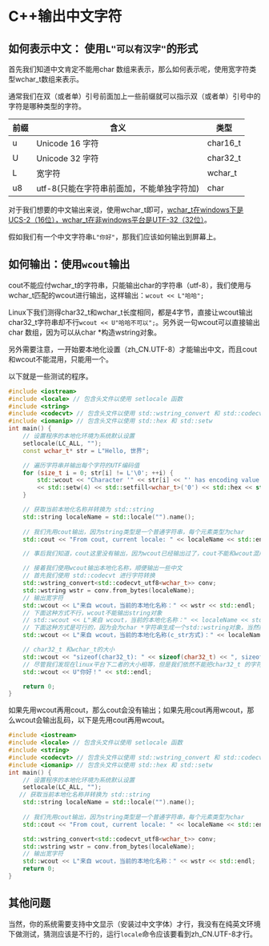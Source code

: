 # C++输出中文字符

## 如何表示中文： 使用`L"可以有汉字"`的形式

首先我们知道中文肯定不能用char 数组来表示，那么如何表示呢，使用宽字符类型wchar_t数组来表示。

通常我们在双（或者单）引号前面加上一些前缀就可以指示双（或者单）引号中的字符是哪种类型的字符。

| 前缀  | 含义                       | 类型       |
| --- | ------------------------ | -------- |
| u   | Unicode 16 字符            | char16_t |
| U   | Unicode 32 字符            | char32_t |
| L   | 宽字符                      | wchar_t  |
| u8  | utf-8(只能在字符串前面加，不能单独字符加) | char     |

对于我们想要的中文输出来说，使用wchar_t即可，[wchar_t在windows下是UCS-2（16位），wchar_t在非windows平台是UTF-32（32位）](https://en.cppreference.com/w/cpp/locale/wbuffer_convert)。

假如我们有一个中文字符串`L"你好"`，那我们应该如何输出到屏幕上。

## 如何输出：使用`wcout`输出

cout不能应付wchar_t的字符串，只能输出char的字符串（utf-8），我们使用与wchar_t匹配的wcout进行输出，这样输出：`wcout << L"哈哈";`

Linux下我们测得char32_t和wchar_t长度相同，都是4字节，直接让wcout输出char32_t字符串却不行`wcout << U"哈哈不可以";`。另外说一句wcout可以直接输出char 数组，因为可以从char *构造wstring对象。

另外需要注意，一开始要本地化设置（zh_CN.UTF-8）才能输出中文，而且cout和wcout不能混用，只能用一个。

以下就是一些测试的程序。

```cpp
#include <iostream>
#include <locale> // 包含头文件以使用 setlocale 函数
#include <string>
#include <codecvt> // 包含头文件以使用 std::wstring_convert 和 std::codecvt_utf8
#include <iomanip> // 包含头文件以使用 std::hex 和 std::setw
int main() {
    // 设置程序的本地化环境为系统默认设置
    setlocale(LC_ALL, "");
    const wchar_t* str = L"Hello, 世界";

    // 遍历字符串并输出每个字符的UTF编码值
    for (size_t i = 0; str[i] != L'\0'; ++i) {
        std::wcout << "Character '" << str[i] << "' has encoding value: U+" \
		<< std::setw(4) << std::setfill<wchar_t>('0') << std::hex << static_cast<int>(str[i]) << std::endl;
    }

    // 获取当前本地化名称并转换为 std::string
    std::string localeName = std::locale("").name();
    
    // 我们先用cout输出，因为string类型是一个普通字符串，每个元素类型为char
    std::cout << "From cout, current locale: " << localeName << std::endl;

    // 事后我们知道，cout这里没有输出，因为wcout已经输出过了，cout不能和wcout混用

    // 接着我们使用wcout输出本地化名称，顺便输出一些中文
    // 首先我们使用 std::codecvt 进行字符转换
    std::wstring_convert<std::codecvt_utf8<wchar_t>> conv;
    std::wstring wstr = conv.from_bytes(localeName);
    // 输出宽字符
    std::wcout << L"来自 wcout，当前的本地化名称：" << wstr << std::endl;
    // 下面这种方式不行，wcout不能输出string对象
    // std::wcout << L"来自 wcout，当前的本地化名称：" << localeName << std::endl;
    // 下面这种方式是可行的，因为会为char *字符串生成一个std::wstring对象，当然前面的wchar_t *字符串也是如此
    std::wcout << L"来自 wcout，当前的本地化名称(c_str方式)：" << localeName.c_str() << std::endl;

    // char32_t 和wchar_t的大小
    std::wcout << "sizeof(char32_t): " << sizeof(char32_t) << ", sizeof(wchar_t): " << sizeof(wchar_t) << std::endl;
    // 尽管我们发现在linux平台下二者的大小相等，但是我们依然不能把char32_t 的字符串直接通过wcout输出，所以还是老实地用wstring
    std::wcout << U"你好！" << std::endl;

    return 0;
}

```

如果先用wcout再用cout，那么cout会没有输出；如果先用cout再用wcout，那么wcout会输出乱码，以下是先用cout再用wcout。

```cpp
#include <iostream>
#include <locale> // 包含头文件以使用 setlocale 函数
#include <string>
#include <codecvt> // 包含头文件以使用 std::wstring_convert 和 std::codecvt_utf8
#include <iomanip> // 包含头文件以使用 std::hex 和 std::setw
int main() {
	// 设置程序的本地化环境为系统默认设置
    setlocale(LC_ALL, "");
   // 获取当前本地化名称并转换为 std::string
    std::string localeName = std::locale("").name();
    
    // 我们先用cout输出，因为string类型是一个普通字符串，每个元素类型为char
    std::cout << "From cout, current locale: " << localeName << std::endl;

    std::wstring_convert<std::codecvt_utf8<wchar_t>> conv;
    std::wstring wstr = conv.from_bytes(localeName);
    // 输出宽字符
    std::wcout << L"来自 wcout，当前的本地化名称：" << wstr << std::endl;
    return 0;
}

```

## 其他问题

当然，你的系统需要支持中文显示（安装过中文字体）才行，我没有在纯英文环境下做测试，猜测应该是不行的，运行`locale`命令应该要看到zh_CN.UTF-8才行。
